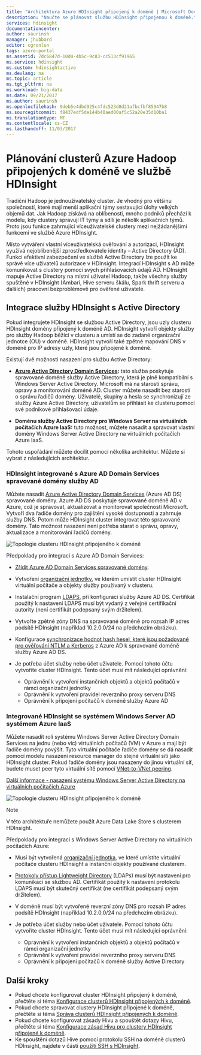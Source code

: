 ```yaml
---
title: "Architektura Azure HDInsight připojený k doméně | Microsoft Docs"
description: "Naučte se plánovat službu HDInsight připojenou k doméně."
services: hdinsight
documentationcenter: 
author: saurinsh
manager: jhubbard
editor: cgronlun
tags: azure-portal
ms.assetid: 7dc6847d-10d4-4b5c-9c83-cc513cf91965
ms.service: hdinsight
ms.custom: hdinsightactive
ms.devlang: na
ms.topic: article
ms.tgt_pltfrm: na
ms.workload: big-data
ms.date: 09/21/2017
ms.author: saurinsh
ms.openlocfilehash: 9deb5e4dbd925c4fdc523d8d21afbcfbf85947b8
ms.sourcegitcommit: f8437edf5de144b40aed00af5c52a20e35d10ba1
ms.translationtype: MT
ms.contentlocale: cs-CZ
ms.lasthandoff: 11/03/2017
---
```

# <a name="plan-azure-domain-joined-hadoop-clusters-in-hdinsight"></a>Plánování clusterů Azure Hadoop připojených k doméně ve službě HDInsight

Tradiční Hadoop je jednouživatelský cluster. Je vhodný pro většinu společností, které mají menší aplikační týmy sestavující úlohy velkých objemů dat. Jak Hadoop získává na oblíbenosti, mnoho podniků přechází k modelu, kdy clustery spravují IT týmy a sdílí je několik aplikačních týmů. Proto jsou funkce zahrnující víceuživatelské clustery mezi nejžádanějšími funkcemi ve službě Azure HDInsight.

Místo vytváření vlastní víceuživatelská ověřování a autorizaci, HDInsight využívá nejoblíbenější zprostředkovatele identity – Active Directory (AD). Funkci efektivní zabezpečení ve službě Active Directory lze použít ke správě více uživatelů autorizace v HDInsight. Integrací HDInsight s AD může komunikovat s clustery pomocí svých přihlašovacích údajů AD. HDInsight mapuje Active Directory na místní uživatel Hadoop, takže všechny služby spuštěné v HDInsight (Ambari, Hive serveru škálu, Spark thrift serveru a dalších) pracovní bezproblémově pro ověřené uživatele.

## <a name="integrate-hdinsight-with-active-directory"></a>Integrace služby HDInsight s Active Directory

Pokud integrujete HDInsight se službou Active Directory, jsou uzly clusteru HDInsight domény připojený k doméně AD. HDInsight vytvoří objekty služby pro služby Hadoop běžící v clusteru a umístí se do zadané organizační jednotce (OU) v doméně. HDInsight vytvoří také zpětné mapování DNS v doméně pro IP adresy uzly, které jsou připojené k doméně.

Existují dvě možnosti nasazení pro službu Active Directory:
* **[Azure Active Directory Domain Services](../../active-directory-domain-services/active-directory-ds-overview.md):** tato služba poskytuje spravované doméně služby Active Directory, která je plně kompatibilní s Windows Server Active Directory. Microsoft má na starosti správu, opravy a monitorování doméně AD. Cluster můžete nasadit bez starostí o správu řadičů domény. Uživatelé, skupiny a hesla se synchronizují ze služby Azure Active Directory, uživatelům se přihlásit ke clusteru pomocí své podnikové přihlašovací údaje.

* **Doménu služby Active Directory pro Windows Server na virtuálních počítačích Azure IaaS:** tuto možnost, můžete nasadit a spravovat vlastní domény Windows Server Active Directory na virtuálních počítačích Azure IaaS. 

Tohoto uspořádání můžete docílit pomocí několika architektur. Můžete si vybrat z následujících architektur.


### <a name="hdinsight-integrated-with-an-azure-ad-domain-services-managed-ad-domain"></a>HDInsight integrované s Azure AD Domain Services spravované domény služby AD
Můžete nasadit [Azure Active Directory Domain Services](../../active-directory-domain-services/active-directory-ds-overview.md) (Azure AD DS) spravované domény. Azure AD DS poskytuje spravované doméně AD v Azure, což je spravovat, aktualizovat a monitorovat společností Microsoft. Vytvoří dva řadiče domény pro zajištění vysoké dostupnosti a zahrnuje služby DNS. Potom může HDInsight cluster integrovat této spravované domény. Tato možnost nasazení není potřeba starat o správu, opravy, aktualizace a monitorování řadičů domény.

![Topologie clusteru HDInsight připojeného k doméně](./media/apache-domain-joined-architecture/hdinsight-domain-joined-architecture_2.png)

Předpoklady pro integraci s Azure AD Domain Services:

* [Zřídit Azure AD Domain Services spravované domény](../../active-directory-domain-services/active-directory-ds-getting-started.md).
* Vytvoření [organizační jednotky](../../active-directory-domain-services/active-directory-ds-admin-guide-create-ou.md), ve kterém umístit cluster HDInsight virtuální počítače a objekty služby používaný v clusteru.
* Instalační program [LDAPS](../../active-directory-domain-services/active-directory-ds-admin-guide-configure-secure-ldap.md), při konfiguraci služby Azure AD DS. Certifikát použitý k nastavení LDAPS musí být vydaný z veřejné certifikační autority (není certifikát podepsaný svým držitelem).
* Vytvořte zpětné zóny DNS na spravované doméně pro rozsah IP adres podsítě HDInsight (například 10.2.0.0/24 na předchozím obrázku).
* Konfigurace [synchronizace hodnot hash hesel, které jsou požadované pro ověřování NTLM a Kerberos](../../active-directory-domain-services/active-directory-ds-getting-started-password-sync.md) z Azure AD k spravované doméně služby Azure AD DS.
* Je potřeba účet služby nebo účet uživatele. Pomocí tohoto účtu vytvoříte cluster HDInsight. Tento účet musí mít následující oprávnění:

    - Oprávnění k vytvoření instančních objektů a objektů počítačů v rámci organizační jednotky
    - Oprávnění k vytvoření pravidel reverzního proxy serveru DNS
    - Oprávnění k připojení počítačů k doméně služby Azure AD


### <a name="hdinsight-integrated-with-windows-server-ad-running-on-azure-iaas"></a>Integrované HDInsight se systémem Windows Server AD systémem Azure IaaS

Můžete nasadit roli systému Windows Server Active Directory Domain Services na jednu (nebo víc) virtuálních počítačů (VM) v Azure a mají být řadiče domény povýšit. Tyto virtuální počítače řadiče domény se dá nasadit pomocí modelu nasazení resource manager do stejné virtuální síti jako HDInsight cluster. Pokud řadiče domény jsou nasazeny do jinou virtuální síť, budete muset peer tyto virtuální sítě pomocí [VNet-to-VNet peering](../../virtual-network/virtual-network-create-peering.md). 

[Další informace - nasazení systému Windows Server Active Directory na virtuálních počítačích Azure](../../active-directory/virtual-networks-windows-server-active-directory-virtual-machines.md)

![Topologie clusteru HDInsight připojeného k doméně](./media/apache-domain-joined-architecture/hdinsight-domain-joined-architecture_1.png)

> [!NOTE]
> V této architektuře nemůžete použít Azure Data Lake Store s clusterem HDInsight.


Předpoklady pro integraci s Windows Server Active Directory na virtuálních počítačích Azure:

* Musí být vytvořená [organizační jednotka](../../active-directory-domain-services/active-directory-ds-admin-guide-create-ou.md), ve které umístíte virtuální počítače clusteru HDInsight a instanční objekty používané clusterem.
* [Protokoly přístup Lightweight Directory](../../active-directory-domain-services/active-directory-ds-admin-guide-configure-secure-ldap.md) (LDAPs) musí být nastavení pro komunikaci se službou AD. Certifikát použitý k nastavení protokolu LDAPS musí být skutečný certifikát (ne certifikát podepsaný svým držitelem).
* V doméně musí být vytvořené reverzní zóny DNS pro rozsah IP adres podsítě HDInsight (například 10.2.0.0/24 na předchozím obrázku).
* Je potřeba účet služby nebo účet uživatele. Pomocí tohoto účtu vytvoříte cluster HDInsight. Tento účet musí mít následující oprávnění:

    - Oprávnění k vytvoření instančních objektů a objektů počítačů v rámci organizační jednotky
    - Oprávnění k vytvoření pravidel reverzního proxy serveru DNS
    - Oprávnění k připojení počítačů k doméně služby Active Directory


## <a name="next-steps"></a>Další kroky
* Pokud chcete konfigurovat cluster HDInsight připojený k doméně, přečtěte si téma [Konfigurace clusterů HDInsight připojených k doméně](apache-domain-joined-configure.md).
* Pokud chcete spravovat clustery HDInsight připojené k doméně, přečtěte si téma [Správa clusterů HDInsight připojených k doméně](apache-domain-joined-manage.md).
* Pokud chcete konfigurovat zásady Hivu a spouštět dotazy Hivu, přečtěte si téma [Konfigurace zásad Hivu pro clustery HDInsight připojené k doméně](apache-domain-joined-run-hive.md).
* Ke spouštění dotazů Hive pomocí protokolu SSH na doméně clusterů HDInsight, najdete v části [použití SSH s HDInsight](../hdinsight-hadoop-linux-use-ssh-unix.md).
